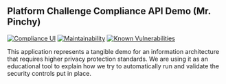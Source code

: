 ## Platform Challenge Compliance API Demo (Mr. Pinchy)

[![Compliance UI](https://compliance-ui.herokuapp.com/badge)](https://compliance-ui.herokuapp.com)
[![Maintainability](https://api.codeclimate.com/v1/badges/2c89a1444129242dc6c5/maintainability)](https://codeclimate.com/github/cds-snc/mrpinchy-confession-box/maintainability)
[![Known Vulnerabilities](https://snyk.io/test/github/cds-snc/mrpinchy-confession-box/badge.svg)](https://snyk.io/test/github/cds-snc/mrpinchy-confession-box)

This application represents a tangible demo for an information architecture that requires higher privacy protection standards. We are using it as an educational tool to explain how we try to automatically run and validate the security controls put in place.
